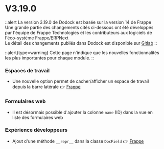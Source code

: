# V3.19.0

::alert
La version 3.19.0 de Dodock est basée sur la version 14 de Frappe  
Une grande partie des changements cités ci-dessous ont été développés par l'équipe de Frappe Technologies et les contributeurs aux logiciels de l'éco-système Frappe/ERPNext  
Le détail des changements publiés dans Dodock est disponible sur [Gitlab](https://gitlab.com/dokos/dodock/-/releases/v3.19.0)
::

::alert{type=warning}
Cette page n'indique que les nouvelles fonctionnalités les plus importantes pour chaque module.
::

### Espaces de travail

- Une nouvelle option permet de cacher/afficher un espace de travail depuis la barre latérale
:point_right: [Frappe](https://github.com/frappe/frappe/pull/19539)


### Formulaires web

- Il est désormais possible d'ajouter la colonne `name` (ID) dans la vue en liste des formulaires web


### Expérience développeurs

- Ajout d'une méthode `__repr__` dans la classe `DocField`
:point_right: [Frappe](https://github.com/frappe/frappe/pull/19479)
